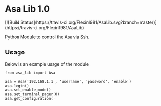 <h1>Asa Lib 1.0</h1>
[![Build Status](https://travis-ci.org/Flexin1981/AsaLib.svg?branch=master)](https://travis-ci.org/Flexin1981/AsaLib)

Python Module to control the Asa via Ssh.

<h2>Usage</h2>

Below is an example usage of the module.

    from asa_lib import Asa
    
    asa = Asa('192.168.1.1', 'username', 'password', 'enable')
    asa.login()
    asa.set_enable_mode()
    asa.set_terminal_pager(0)
    asa.get_configuration()

